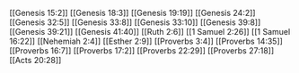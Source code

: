 [[Genesis 15:2]]
[[Genesis 18:3]]
[[Genesis 19:19]]
[[Genesis 24:2]]
[[Genesis 32:5]]
[[Genesis 33:8]]
[[Genesis 33:10]]
[[Genesis 39:8]]
[[Genesis 39:21]]
[[Genesis 41:40]]
[[Ruth 2:6]]
[[1 Samuel 2:26]]
[[1 Samuel 16:22]]
[[Nehemiah 2:4]]
[[Esther 2:9]]
[[Proverbs 3:4]]
[[Proverbs 14:35]]
[[Proverbs 16:7]]
[[Proverbs 17:2]]
[[Proverbs 22:29]]
[[Proverbs 27:18]]
[[Acts 20:28]]
